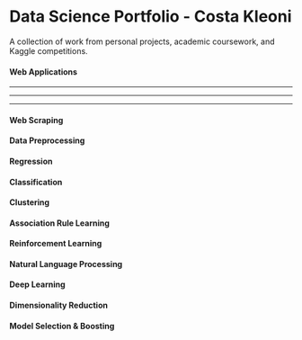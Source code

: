 # Data Science Portfolio - Costa Kleoni
A collection of work from personal projects, academic coursework, and Kaggle competitions.

#### Web Applications
---
***
___
#### Web Scraping
#### Data Preprocessing
#### Regression
#### Classification
#### Clustering 
#### Association Rule Learning
#### Reinforcement Learning
#### Natural Language Processing
#### Deep Learning
#### Dimensionality Reduction
#### Model Selection & Boosting

